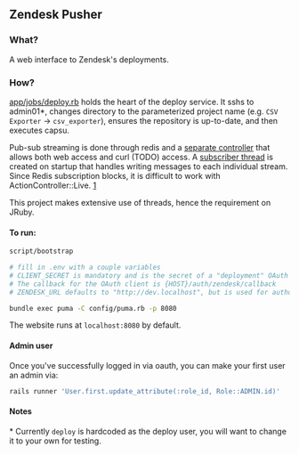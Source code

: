## Zendesk Pusher

### What?

A web interface to Zendesk's deployments.

### How?

[app/jobs/deploy.rb](app/jobs/deploy.rb) holds the heart of the deploy service.
It sshs to admin01\*, changes directory to the parameterized project name (e.g. `CSV Exporter` -> `csv_exporter`),
ensures the repository is up-to-date, and then executes capsu.

Pub-sub streaming is done through redis and a [separate controller](app/controllers/streams_controller.rb) that allows both web access
and curl (TODO) access. A [subscriber thread](config/initializers/redis.rb) is created on startup that handles
writing messages to each individual stream. Since Redis subscription blocks, it is difficult to work with ActionController::Live. [1]

This project makes extensive use of threads, hence the requirement on JRuby.

#### To run:

```bash
script/bootstrap

# fill in .env with a couple variables
# CLIENT_SECRET is mandatory and is the secret of a "deployment" OAuth client
# The callback for the OAuth client is {HOST}/auth/zendesk/callback
# ZENDESK_URL defaults to "http://dev.localhost", but is used for authorization

bundle exec puma -C config/puma.rb -p 8080
```

The website runs at `localhost:8080` by default.

#### Admin user

Once you've successfully logged in via oauth, you can make your first user an admin via:

```bash
rails runner 'User.first.update_attribute(:role_id, Role::ADMIN.id)'
```

#### Notes

\* Currently `deploy` is hardcoded as the deploy user, you will want
to change it to your own for testing.

[1]: https://github.com/rails/rails/issues/10989
